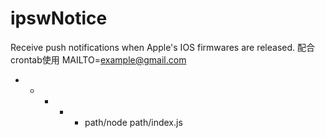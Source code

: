# ipswNotice
Receive push notifications when Apple's IOS firmwares are released.
配合crontab使用
MAILTO=example@gmail.com
* * * * * path/node path/index.js